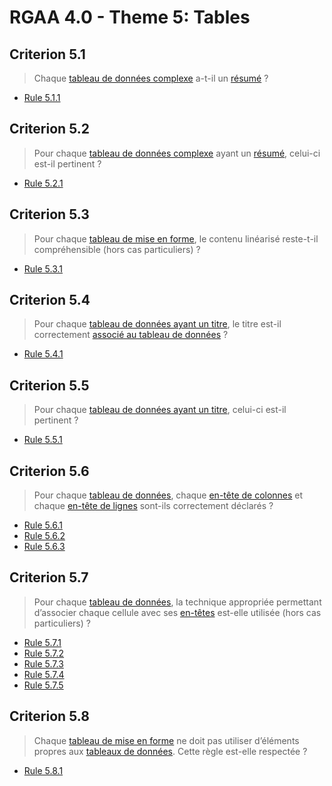 # RGAA 4.0 - Theme 5: Tables

## Criterion 5.1

> Chaque [tableau de données complexe](https://www.numerique.gouv.fr/publications/rgaa-accessibilite/methode/glossaire/#tableau-de-donnees-complexe) a-t-il un [résumé](https://www.numerique.gouv.fr/publications/rgaa-accessibilite/methode/glossaire/#resume) ?

* [Rule 5.1.1](Rule-5-1-1.md)

## Criterion 5.2

> Pour chaque [tableau de données complexe](https://www.numerique.gouv.fr/publications/rgaa-accessibilite/methode/glossaire/#tableau-de-donnees-complexe) ayant un [résumé](https://www.numerique.gouv.fr/publications/rgaa-accessibilite/methode/glossaire/#resume), celui-ci est-il pertinent ?

* [Rule 5.2.1](Rule-5-2-1.md)

## Criterion 5.3

> Pour chaque [tableau de mise en forme](https://www.numerique.gouv.fr/publications/rgaa-accessibilite/methode/glossaire/#tableau-de-mise-en-forme), le contenu linéarisé reste-t-il compréhensible (hors cas particuliers) ?

* [Rule 5.3.1](Rule-5-3-1.md)

## Criterion 5.4

> Pour chaque [tableau de données ayant un titre](https://www.numerique.gouv.fr/publications/rgaa-accessibilite/methode/glossaire/#tableau-de-donnees-ayant-un-titre), le titre est-il correctement [associé au tableau de données](https://www.numerique.gouv.fr/publications/rgaa-accessibilite/methode/glossaire/#passage-de-texte-associe-au-tableau-de-donnees) ?

* [Rule 5.4.1](Rule-5-4-1.md)

## Criterion 5.5

> Pour chaque [tableau de données ayant un titre](https://www.numerique.gouv.fr/publications/rgaa-accessibilite/methode/glossaire/#tableau-de-donnees-ayant-un-titre), celui-ci est-il pertinent ?

* [Rule 5.5.1](Rule-5-5-1.md)

## Criterion 5.6

> Pour chaque [tableau de données](https://www.numerique.gouv.fr/publications/rgaa-accessibilite/methode/glossaire/#tableau-de-donnees), chaque [en-tête de colonnes](https://www.numerique.gouv.fr/publications/rgaa-accessibilite/methode/glossaire/#en-tete-de-colonne-ou-de-ligne) et chaque [en-tête de lignes](https://www.numerique.gouv.fr/publications/rgaa-accessibilite/methode/glossaire/#en-tete-de-colonne-ou-de-ligne) sont-ils correctement déclarés ?

* [Rule 5.6.1](Rule-5-6-1.md)
* [Rule 5.6.2](Rule-5-6-2.md)
* [Rule 5.6.3](Rule-5-6-3.md)

## Criterion 5.7

> Pour chaque [tableau de données](https://www.numerique.gouv.fr/publications/rgaa-accessibilite/methode/glossaire/#tableau-de-donnees), la technique appropriée permettant d’associer chaque cellule avec ses [en-têtes](https://www.numerique.gouv.fr/publications/rgaa-accessibilite/methode/glossaire/#en-tete-de-colonne-ou-de-ligne) est-elle utilisée (hors cas particuliers) ?

* [Rule 5.7.1](Rule-5-7-1.md)
* [Rule 5.7.2](Rule-5-7-2.md)
* [Rule 5.7.3](Rule-5-7-3.md)
* [Rule 5.7.4](Rule-5-7-4.md)
* [Rule 5.7.5](Rule-5-7-5.md)

## Criterion 5.8

> Chaque [tableau de mise en forme](https://www.numerique.gouv.fr/publications/rgaa-accessibilite/methode/glossaire/#tableau-de-mise-en-forme) ne doit pas utiliser d’éléments propres aux [tableaux de données](https://www.numerique.gouv.fr/publications/rgaa-accessibilite/methode/glossaire/#tableau-de-donnees). Cette règle est-elle respectée ?

* [Rule 5.8.1](Rule-5-8-1.md)

